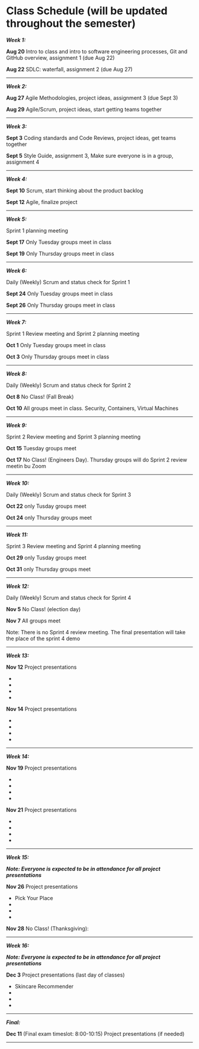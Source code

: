 
# Class Schedule (will be updated throughout the semester)

***Week 1:***

**Aug 20** Intro to class and intro to software engineering processes, Git and GitHub overview, assignment 1 (due Aug 22)

**Aug 22** SDLC: waterfall, assignment 2 (due Aug 27)

---
***Week 2:***

**Aug 27** Agile Methodologies, project ideas, assignment 3 (due Sept 3)

**Aug 29** Agile/Scrum, project ideas, start getting teams together

---
***Week 3:***

**Sept 3** Coding standards and Code Reviews, project ideas, get teams together

**Sept 5** Style Guide, assignment 3, Make sure everyone is in a group, assignment 4 

---
***Week 4:***

**Sept 10** Scrum, start thinking about the product backlog

**Sept 12** Agile, finalize project

---
***Week 5:*** 

Sprint 1 planning meeting

**Sept 17** Only Tuesday groups meet in class

**Sept 19** Only Thursday groups meet in class

---
***Week 6:***

Daily (Weekly) Scrum and status check for Sprint 1

**Sept 24** Only Tuesday groups meet in class

**Sept 26** Only Thursday groups meet in class

---

***Week 7:***

Sprint 1 Review meeting and Sprint 2 planning meeting

**Oct 1** Only Tuesday groups meet in class

**Oct 3** Only Thursday groups meet in class

---
***Week 8:***

Daily (Weekly) Scrum and status check for Sprint 2

**Oct 8** No Class! (Fall Break)

**Oct 10** All groups meet in class. Security, Containers, Virtual Machines

---
***Week 9:***

Sprint 2 Review meeting and Sprint 3 planning meeting

**Oct 15** Tuesday groups meet

**Oct 17**  No Class! (Engineers Day). Thursday groups will do Sprint 2 review meetin bu Zoom

---
***Week 10:***

Daily (Weekly) Scrum and status check for Sprint 3

**Oct 22** only Tusday groups meet

**Oct 24** only Thursday groups meet

---
***Week 11:***

Sprint 3 Review meeting and Sprint 4 planning meeting

**Oct 29** only Tusday groups meet

**Oct 31** only Thursday groups meet

---
***Week 12:***

Daily (Weekly) Scrum and status check for Sprint 4

**Nov 5**  No Class! (election day)

**Nov 7**  All groups meet

Note: There is no Sprint 4 review meeting. The final presentation will take the place of the sprint 4 demo

---
***Week 13:***

**Nov 12**  Project presentations

- 
- 
- 
- 

**Nov 14** Project presentations

- 
- 
- 
- 

---
***Week 14:***

**Nov 19** Project presentations

- 
- 
- 
- 

**Nov 21** Project presentations

- 
- 
- 
- 

---
***Week 15:***

***Note: Everyone is expected to be in attendance for all project presentations***

**Nov 26**  Project presentations

- Pick Your Place
- 
- 
- 

**Nov 28** No Class! (Thanksgiving):

---
***Week 16:***

***Note: Everyone is expected to be in attendance for all project presentations***

**Dec 3** Project presentations (last day of classes)

- Skincare Recommender
- 
- 
- 


---
***Final:***

**Dec 11** (Final exam timeslot: 8:00-10:15) Project presentations (if needed)


---
